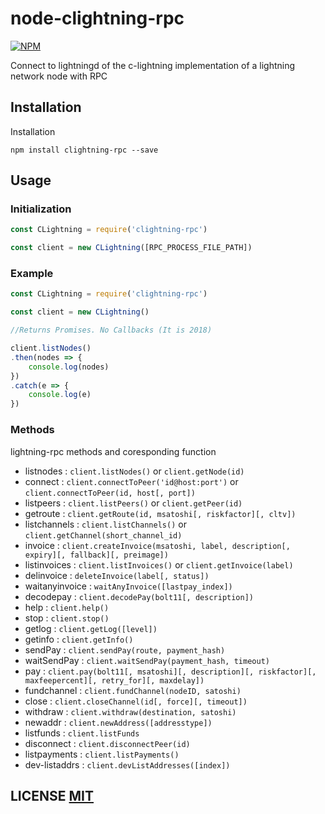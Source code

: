 # node-clightning-rpc
[![NPM](https://img.shields.io/npm/v/clightning-rpc.svg)](https://www.npmjs.org/package/clightning-rpc)

Connect to lightningd of the c-lightning implementation of a lightning network node with RPC

## Installation
Installation

```
npm install clightning-rpc --save
```

## Usage

### Initialization
```javascript
const CLightning = require('clightning-rpc')

const client = new CLightning([RPC_PROCESS_FILE_PATH])
```

### Example
```javascript
const CLightning = require('clightning-rpc')

const client = new CLightning()

//Returns Promises. No Callbacks (It is 2018)

client.listNodes()
.then(nodes => {
    console.log(nodes)
})
.catch(e => {
    console.log(e)
})
```

### Methods
lightning-rpc methods and coresponding function

* listnodes : `client.listNodes()` or `client.getNode(id)`
* connect : `client.connectToPeer('id@host:port')` or `client.connectToPeer(id, host[, port])`
* listpeers : `client.listPeers()` or `client.getPeer(id)`
* getroute : `client.getRoute(id, msatoshi[, riskfactor][, cltv])`
* listchannels : `client.listChannels()` or `client.getChannel(short_channel_id)`
* invoice : `client.createInvoice(msatoshi, label, description[, expiry][, fallback][, preimage])`
* listinvoices : `client.listInvoices()` or `client.getInvoice(label)`
* delinvoice : `deleteInvoice(label[, status])`
* waitanyinvoice : `waitAnyInvoice([lastpay_index])`
* decodepay : `client.decodePay(bolt11[, description])`
* help : `client.help()`
* stop : `client.stop()`
* getlog : `client.getLog([level])`
* getinfo : `client.getInfo()`
* sendPay : `client.sendPay(route, payment_hash)`
* waitSendPay : `client.waitSendPay(payment_hash, timeout)`
* pay : `client.pay(bolt11[, msatoshi][, description][, riskfactor][, maxfeepercent][, retry_for][, maxdelay])`
* fundchannel : `client.fundChannel(nodeID, satoshi)`
* close : `client.closeChannel(id[, force][, timeout])`
* withdraw : `client.withdraw(destination, satoshi)`
* newaddr : `client.newAddress([addresstype])`
* listfunds : `client.listFunds`
* disconnect : `client.disconnectPeer(id)`
* listpayments : `client.listPayments()`
* dev-listaddrs : `client.devListAddresses([index])`

## LICENSE [MIT](LICENSE)

